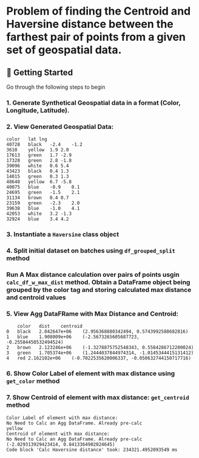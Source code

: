 # Problem of finding the Centroid and Haversine distance between the farthest pair of points from a given set of geospatial data.

## 🐣 Getting Started

Go through the following steps to begin 
### 1. Generate Synthetical Geospatial data in a format (Color, Longitude, Latitude). 
### 2. View Generated Geospatial Data:
```commandline
color	lat	lng
40728	black	-2.4	-1.2
3610	yellow	1.9	2.0
17613	green	1.7	-2.9
17328	green	2.8	-1.8
39096	white	0.6	5.4
43423	black	0.4	1.3
14015	green	0.3	1.3
48648	yellow	6.7	-5.8
40075	blue	-0.9	0.1
24695	green	-1.5	2.1
31134	brown	0.4	0.7
23159	green	-2.3	2.0
39638	blue	-1.0	4.1
42053	white	3.2	-1.3
32924	blue	3.4	4.2
```
### 3. Instantiate a `Haversine` class object
### 4. Split initial dataset on batches using `df_grouped_split` method 
### Run A Max distance calculation over pairs of points usgin `calc_df_w_max_dist` method. Obtain a DataFrame object being grouped by the color tag and storing calculated max distance and centroid values 
### 5. View Agg DataFRame with Max Distance and Centroid:
```commandline
	color	dist	centroid
0	black	2.042647e+06	(2.956368880342494, 0.5743992588682816)
1	blue	1.908009e+06	(-2.5673265605687723, -0.25584450532494524)
2	brown	2.123246e+06	(-1.3278875752548343, 0.5584286712200024)
3	green	1.705374e+06	(1.2444037844974314, -1.0145344415131412)
4	red	2.162102e+06	(-0.7022535620006337, -0.050632744150717716)
```
### 6. Show Color Label of element with max distance using `get_color` method
### 7. Show Centroid of element with max distance: `get_centroid` method
```
Color Label of element with max distance:
No Need to Calc an Agg DataFrame. Already pre-calc
yellow
Centroid of element with max distance:
No Need to Calc an Agg DataFrame. Already pre-calc
(-2.029313929423414, 0.8413364902024645)
Code block 'Calc Haversine distance' took: 234321.4952093549 ms
```